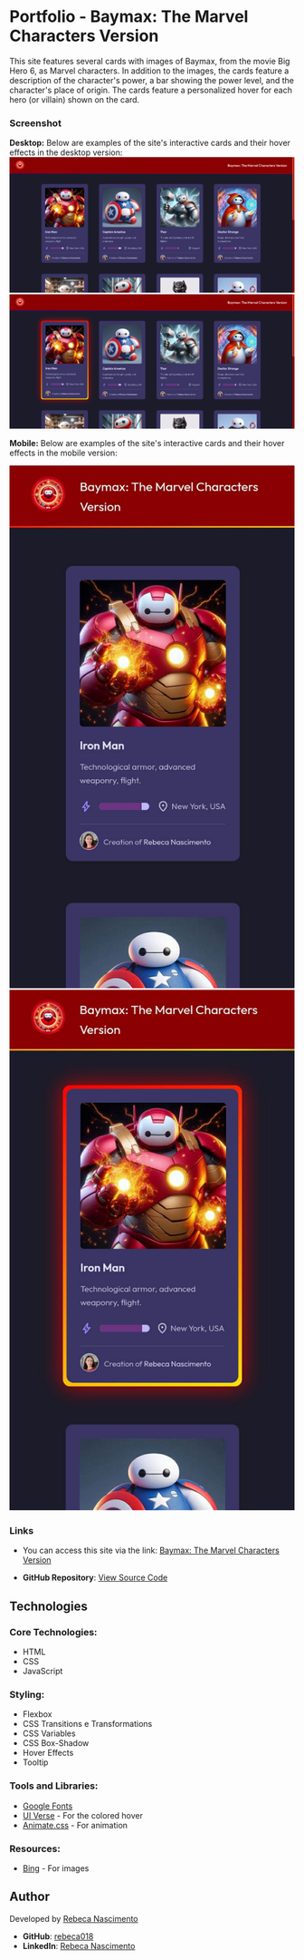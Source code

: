 # Portfolio - Baymax: The Marvel Characters Version
This site features several cards with images of Baymax, from the movie Big Hero 6, as Marvel characters. In addition to the images, the cards feature a description of the character's power, a bar showing the power level, and the character's place of origin. The cards feature a personalized hover for each hero (or villain) shown on the card.


### Screenshot

**Desktop:**
Below are examples of the site's interactive cards and their hover effects in the desktop version:
![](./images/screenshot.png)
![](./images/screenshot2.png)

**Mobile:**
Below are examples of the site's interactive cards and their hover effects in the mobile version:

![](./images/mobile.jpeg)
![](./images/mobile-2.jpeg)


### Links

- You can access this site via the link: [Baymax: The Marvel Characters Version](https://rebeca018.github.io/portfolio/)

- **GitHub Repository**: [View Source Code](https://github.com/rebeca018/portfolio)

## Technologies 

### Core Technologies:
- HTML
- CSS
- JavaScript

### Styling:
- Flexbox
- CSS Transitions e Transformations
- CSS Variables
- CSS Box-Shadow
- Hover Effects
- Tooltip

### Tools and Libraries:
- [Google Fonts](https://fonts.google.com/)
- [UI Verse](https://uiverse.io/) - For the colored hover
- [Animate.css](https://animate.style/) - For animation

### Resources:
- [Bing](https://www.bing.com/images/create) - For images

## Author
Developed by [Rebeca Nascimento](https://www.linkedin.com/in/rebeca-nascimento018/)

- **GitHub**: [rebeca018](https://github.com/rebeca018)
- **LinkedIn**: [Rebeca Nascimento](https://www.linkedin.com/in/rebeca-nascimento018/)  
